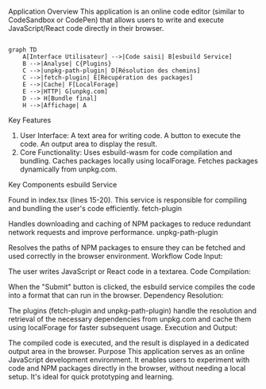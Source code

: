 Application Overview
This application is an online code editor (similar to CodeSandbox or CodePen) that allows users to write and execute JavaScript/React code directly in their browser.


```mermaid

graph TD
    A[Interface Utilisateur] -->|Code saisi| B[esbuild Service]
    B -->|Analyse| C{Plugins}
    C -->|unpkg-path-plugin| D[Résolution des chemins]
    C -->|fetch-plugin| E[Récupération des packages]
    E -->|Cache| F[LocalForage]
    E -->|HTTP| G[unpkg.com]
    D --> H[Bundle final]
    H -->|Affichage| A
```


Key Features
1. User Interface:
A text area for writing code.
A button to execute the code.
An output area to display the result.
2. Core Functionality:
Uses esbuild-wasm for code compilation and bundling.
Caches packages locally using localForage.
Fetches packages dynamically from unpkg.com.

Key Components
esbuild Service

Found in index.tsx (lines 15-20).
This service is responsible for compiling and bundling the user's code efficiently.
fetch-plugin

Handles downloading and caching of NPM packages to reduce redundant network requests and improve performance.
unpkg-path-plugin

Resolves the paths of NPM packages to ensure they can be fetched and used correctly in the browser environment.
Workflow
Code Input:

The user writes JavaScript or React code in a textarea.
Code Compilation:

When the "Submit" button is clicked, the esbuild service compiles the code into a format that can run in the browser.
Dependency Resolution:

The plugins (fetch-plugin and unpkg-path-plugin) handle the resolution and retrieval of the necessary dependencies from unpkg.com and cache them using localForage for faster subsequent usage.
Execution and Output:

The compiled code is executed, and the result is displayed in a dedicated output area in the browser.
Purpose
This application serves as an online JavaScript development environment. It enables users to experiment with code and NPM packages directly in the browser, without needing a local setup. It's ideal for quick prototyping and learning.

